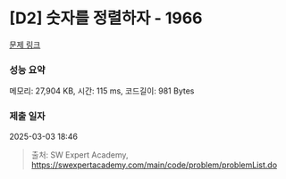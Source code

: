 # [D2] 숫자를 정렬하자 - 1966 

[문제 링크](https://swexpertacademy.com/main/code/problem/problemDetail.do?contestProbId=AV5PrmyKAWEDFAUq) 

### 성능 요약

메모리: 27,904 KB, 시간: 115 ms, 코드길이: 981 Bytes

### 제출 일자

2025-03-03 18:46



> 출처: SW Expert Academy, https://swexpertacademy.com/main/code/problem/problemList.do
